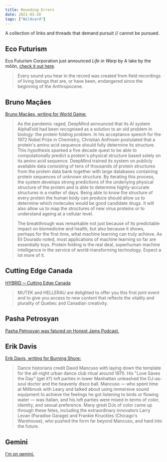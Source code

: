 ```yaml
---
title: Rounding Errors
date: 2021-03-20
tags: ["Wildcard"]
---
```


A collection of links and threads that demand pursuit // cannot be pursued.

<!--x-->

## Eco Futurism

Eco Futurism Corporation just announced _Life in Warp_ by A lake by the mõõn, [check it out here](https://eco-futurism-corp.bandcamp.com/album/life-in-warp).

> Every sound you hear in the record was created from field recordings of living beings that are, or have been, endangered since the beginning of the Anthropocene.

## Bruno Maçães

[Bruno Maçães, writing for World Game:](https://brunomacaes.substack.com/p/the-great-acceleration)

> As the pandemic raged, DeepMind announced that its AI system AlphaFold had been recognised as a solution to an old problem in biology: the protein folding problem. In his acceptance speech for the 1972 Nobel Prize in Chemistry, Christian Anfinsen postulated that a protein's amino acid sequence should fully determine its structure. This hypothesis sparked a five decade quest to be able to computationally predict a protein's physical structure based solely on its amino acid sequence. DeepMind trained its system on publicly available data consisting of tens of thousands of protein structures from the protein data bank together with large databases containing protein sequences of unknown structure. By iterating this process, the system develops strong predictions of the underlying physical structure of the protein and is able to determine highly-accurate structures in a matter of days. Being able to know the structure of every protein the human body can produce should allow us to determine which molecules would be good candidate drugs. It will also allow us to map the structures of new virus proteins or to understand ageing at a cellular level.
>
> The breakthrough was remarkable not just because of its predictable impact on biomedicine and health, but also because it shows, perhaps for the first time, what machine learning can truly achieve. As Eli Dourado noted, most applications of machine learning so far are essentially toys. Protein folding is the real deal, superhuman machine intelligence in the service of world-transforming technology. Expect a lot more of it.

## Cutting Edge Canada

[HYBRID ─ Cutting Edge Canada](https://virtual.mutek.org)

> MUTEK and HELLERAU are delighted to offer you this first joint event and to give you access to new content that reflects the vitality and plurality of Quebec and Canadian creativity.

## Pasha Petrosyan

[Pasha Petrosyan was fatured on Honest Jams Podcast.](https://www.buzzsprout.com/819931/8163474-episode-31-mutation-with-pasha-petrosyan-pasha-pear-the-crustations)

## Erik Davis

[Erik Davis, writing for Burning Shore:](https://www.burningshore.com/p/freaks-of-color-pt-1)

> Dance historians credit David Mancuso with laying down the template for the all-night urban dance club ritual around 1970. His "Love Saves the Day" (get it?) loft parties in lower Manhattan unleashed the DJ-as-soul doctor and the heavenly disco ball. Mancuso — who spent time at Millbrook with Leary and talked about using immersive sound equipment to achieve the feelings he got listening to birds or flowing water — was Italian, and his loft parties were mixed in terms of color, identity, and sexual preference. Many great DJs of color came up through these fetes, including the extraordinary innovators Larry Levan (Paradise Garage) and Frankie Knuckles (Chicago's Warehouse), who pushed the form far beyond Mancuso, and hard into the future.

## Gemini

[I'm on gemini.](gemini://tilde.club/~tse)
